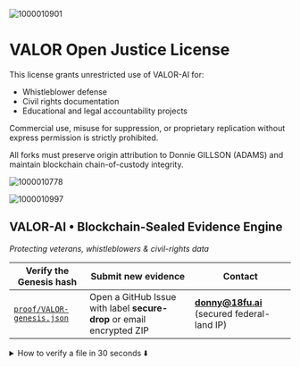 
![1000010901](https://github.com/user-attachments/assets/940430ca-578f-4ba0-9b0d-a88b5385bc98)

# VALOR Open Justice License

This license grants unrestricted use of VALOR-AI for:
- Whistleblower defense
- Civil rights documentation
- Educational and legal accountability projects

Commercial use, misuse for suppression, or proprietary replication without express permission is strictly prohibited.

All forks must preserve origin attribution to Donnie GILLSON (ADAMS) and maintain blockchain chain-of-custody integrity.


![1000010778](https://github.com/user-attachments/assets/ed6d7ab4-1cc2-4f4c-af60-b622af85dcca)

![1000010997](https://github.com/user-attachments/assets/af3cd553-bc56-4b71-86de-c4934a24aadb)

<!-- ======================================
  QUICK-START  (last updated: 2025-04-30)
====================================== -->

## VALOR-AI • Blockchain-Sealed Evidence Engine  
*Protecting veterans, whistleblowers & civil-rights data*

| Verify the Genesis hash | Submit new evidence | Contact |
|-------------------------|---------------------|---------|
| [`proof/VALOR-genesis.json`](proof/VALOR-genesis.json) | Open a GitHub Issue with label **secure-drop** or email encrypted ZIP | **donny@18fu.ai** (secured federal-land IP) |

<details>
<summary>How to verify a file in 30 seconds ⬇️</summary>

```bash
# 1. Clone the repo
git clone https://github.com/donadams1969/valor-ai.git
cd valor-ai

# 2. Run the verification script
python verify.py proof/VALOR-genesis.json
